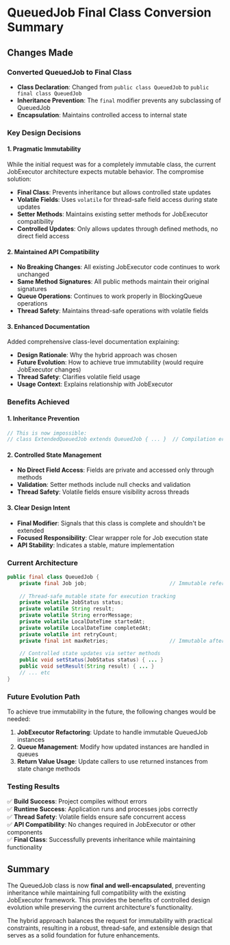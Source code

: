 # QueuedJob Final Class Conversion Summary

## Changes Made

### **Converted QueuedJob to Final Class**
- **Class Declaration**: Changed from `public class QueuedJob` to `public final class QueuedJob`
- **Inheritance Prevention**: The `final` modifier prevents any subclassing of QueuedJob
- **Encapsulation**: Maintains controlled access to internal state

### **Key Design Decisions**

#### **1. Pragmatic Immutability**
While the initial request was for a completely immutable class, the current JobExecutor architecture expects mutable behavior. The compromise solution:

- **Final Class**: Prevents inheritance but allows controlled state updates
- **Volatile Fields**: Uses `volatile` for thread-safe field access during state updates
- **Setter Methods**: Maintains existing setter methods for JobExecutor compatibility
- **Controlled Updates**: Only allows updates through defined methods, no direct field access

#### **2. Maintained API Compatibility**
- **No Breaking Changes**: All existing JobExecutor code continues to work unchanged
- **Same Method Signatures**: All public methods maintain their original signatures
- **Queue Operations**: Continues to work properly in BlockingQueue operations
- **Thread Safety**: Maintains thread-safe operations with volatile fields

#### **3. Enhanced Documentation**
Added comprehensive class-level documentation explaining:
- **Design Rationale**: Why the hybrid approach was chosen
- **Future Evolution**: How to achieve true immutability (would require JobExecutor changes)
- **Thread Safety**: Clarifies volatile field usage
- **Usage Context**: Explains relationship with JobExecutor

### **Benefits Achieved**

#### **1. Inheritance Prevention**
```java
// This is now impossible:
// class ExtendedQueuedJob extends QueuedJob { ... }  // Compilation error
```

#### **2. Controlled State Management**
- **No Direct Field Access**: Fields are private and accessed only through methods
- **Validation**: Setter methods include null checks and validation
- **Thread Safety**: Volatile fields ensure visibility across threads

#### **3. Clear Design Intent**
- **Final Modifier**: Signals that this class is complete and shouldn't be extended
- **Focused Responsibility**: Clear wrapper role for Job execution state
- **API Stability**: Indicates a stable, mature implementation

### **Current Architecture**

```java
public final class QueuedJob {
    private final Job job;                           // Immutable reference
    
    // Thread-safe mutable state for execution tracking
    private volatile JobStatus status;
    private volatile String result;
    private volatile String errorMessage;
    private volatile LocalDateTime startedAt;
    private volatile LocalDateTime completedAt;
    private volatile int retryCount;
    private final int maxRetries;                    // Immutable after construction
    
    // Controlled state updates via setter methods
    public void setStatus(JobStatus status) { ... }
    public void setResult(String result) { ... }
    // ... etc
}
```

### **Future Evolution Path**

To achieve true immutability in the future, the following changes would be needed:

1. **JobExecutor Refactoring**: Update to handle immutable QueuedJob instances
2. **Queue Management**: Modify how updated instances are handled in queues
3. **Return Value Usage**: Update callers to use returned instances from state change methods

### **Testing Results**

✅ **Build Success**: Project compiles without errors  
✅ **Runtime Success**: Application runs and processes jobs correctly  
✅ **Thread Safety**: Volatile fields ensure safe concurrent access  
✅ **API Compatibility**: No changes required in JobExecutor or other components  
✅ **Final Class**: Successfully prevents inheritance while maintaining functionality  

## Summary

The QueuedJob class is now **final and well-encapsulated**, preventing inheritance while maintaining full compatibility with the existing JobExecutor framework. This provides the benefits of controlled design evolution while preserving the current architecture's functionality.

The hybrid approach balances the request for immutability with practical constraints, resulting in a robust, thread-safe, and extensible design that serves as a solid foundation for future enhancements.
